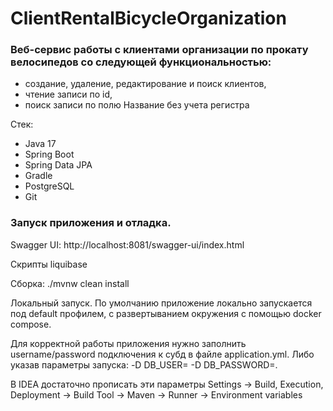 # ClientRentalBicycleOrganization

### Веб-сервис работы с клиентами организации по прокату велосипедов со следующей функциональностью:

* создание, удаление, редактирование и поиск клиентов,
* чтение записи по id,
* поиск записи по полю Название без учета регистра

Стек:
* Java 17
* Spring Boot
* Spring Data JPA
* Gradle
* PostgreSQL
* Git

### Запуск приложения и отладка.

Swagger UI: http://localhost:8081/swagger-ui/index.html

Скрипты liquibase

Сборка: ./mvnw clean install

Локальный запуск.
По умолчанию приложение локально запускается под default профилем, с развертыванием окружения с помощью docker compose.

Для корректной работы приложения нужно заполнить username/password подключения к субд в файле application.yml. Либо указав параметры запуска: -D DB_USER= -D DB_PASSWORD=.

В IDEA достаточно прописать эти параметры Settings -> Build, Execution, Deployment -> Build Tool -> Maven -> Runner -> Environment variables